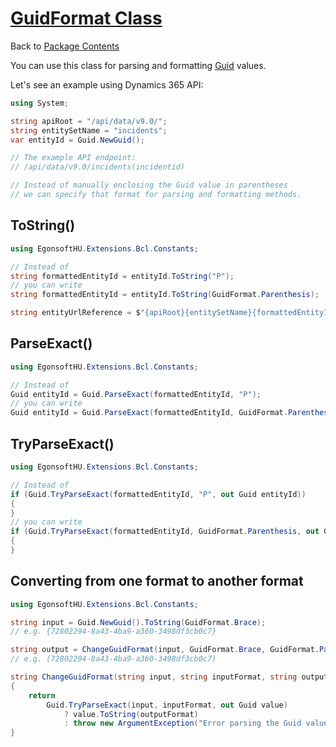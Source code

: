# [GuidFormat Class](help/T_EgonsoftHU_Extensions_Bcl_Constants_GuidFormat.md)

Back to [Package Contents](https://github.com/gcsizmadia/EgonsoftHU.Extensions.Bcl#package-contents)

You can use this class for parsing and formatting [Guid](https://docs.microsoft.com/en-us/dotnet/api/system.guid?view=net-6.0) values.

Let's see an example using Dynamics 365 API:

```C#
using System;

string apiRoot = "/api/data/v9.0/";
string entitySetName = "incidents";
var entityId = Guid.NewGuid();

// The example API endpoint:
// /api/data/v9.0/incidents(incidentid)

// Instead of manually enclosing the Guid value in parentheses
// we can specify that format for parsing and formatting methods.
```

## ToString()

```C#
using EgonsoftHU.Extensions.Bcl.Constants;

// Instead of
string formattedEntityId = entityId.ToString("P");
// you can write
string formattedEntityId = entityId.ToString(GuidFormat.Parenthesis);

string entityUrlReference = $"{apiRoot}{entitySetName}{formattedEntityId}";
```

## ParseExact()

```C#
using EgonsoftHU.Extensions.Bcl.Constants;

// Instead of
Guid entityId = Guid.ParseExact(formattedEntityId, "P");
// you can write
Guid entityId = Guid.ParseExact(formattedEntityId, GuidFormat.Parenthesis);
```

## TryParseExact()

```C#
using EgonsoftHU.Extensions.Bcl.Constants;

// Instead of
if (Guid.TryParseExact(formattedEntityId, "P", out Guid entityId))
{
}
// you can write
if (Guid.TryParseExact(formattedEntityId, GuidFormat.Parenthesis, out Guid entityId)
{
}
```

## Converting from one format to another format

```C#
using EgonsoftHU.Extensions.Bcl.Constants;

string input = Guid.NewGuid().ToString(GuidFormat.Brace);
// e.g. {72802294-8a43-4ba9-a360-3498df3cb0c7}

string output = ChangeGuidFormat(input, GuidFormat.Brace, GuidFormat.Parenthesis);
// e.g. (72802294-8a43-4ba9-a360-3498df3cb0c7)

string ChangeGuidFormat(string input, string inputFormat, string outputFormat)
{
    return
        Guid.TryParseExact(input, inputFormat, out Guid value)
            ? value.ToString(outputFormat)
            : throw new ArgumentException("Error parsing the Guid value.", nameof(input));
}
```
